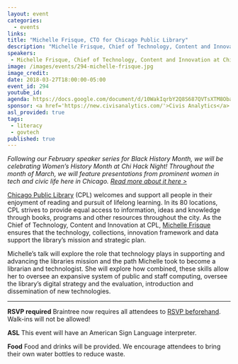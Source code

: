 ```yaml
---
layout: event
categories: 
  - events
links:
title: "Michelle Frisque, CTO for Chicago Public Library"
description: "Michelle Frisque, Chief of Technology, Content and Innovation at Chicago Public Library, talk will explore the role that technology plays in supporting and advancing the libraries mission and the path Michelle took to become a librarian and technologist. She will explore how combined, these skills allow her to oversee an expansive system of public and staff computing, oversee the library’s digital strategy and the evaluation, introduction and dissemination of new technologies."
speakers:
 - Michelle Frisque, Chief of Technology, Content and Innovation at Chicago Public Library
image: /images/events/294-michelle-frisque.jpg
image_credit: 
date: 2018-03-27T18:00:00-05:00
event_id: 294
youtube_id: 
agenda: https://docs.google.com/document/d/10WakIqrbY2Q8S687QVTsXTM8ObaUxN4IE0UtO6sxEX4/edit#
sponsor: <a href='https://new.civisanalytics.com/'>Civis Analytics</a>
asl_provided: true
tags: 
 - literacy
 - govtech
published: true
---
```


*Following our February speaker series for Black History Month, we will be celebrating Women’s History Month at Chi Hack Night! Throughout the month of March, we will feature presentations from prominent women in tech and civic life here in Chicago. [Read more about it here >](https://chihacknight.org/blog/2018/03/06/womens-history-month-speaker-series.html)*

[Chicago Public Library](https://www.chipublib.org/) (CPL) welcomes and support all people in their enjoyment of reading and pursuit of lifelong learning. In its 80 locations, CPL strives to provide equal access to information, ideas and knowledge through books, programs and other resources throughout the city. As the Chief of Technology, Content and Innovation at CPL, [Michelle Frisque](https://www.linkedin.com/in/michellefrisque/) ensures that the technology, collections, innovation framework and data support the library’s mission and strategic plan.
 
Michelle’s talk will explore the role that technology plays in supporting and advancing the libraries mission and the path Michelle took to become a librarian and technologist. She will explore how combined, these skills allow her to oversee an expansive system of public and staff computing, oversee the library’s digital strategy and the evaluation, introduction and dissemination of new technologies. 

---

**RSVP required** Braintree now requires all attendees to [RSVP beforehand](https://www.eventbrite.com/e/chi-hack-night-registration-41703945624). Walk-ins will not be allowed!

**ASL** This event will have an American Sign Language interpreter.

**Food** Food and drinks will be provided. We encourage attendees to bring their own water bottles to reduce waste.